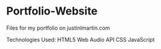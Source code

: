 # Portfolio-Website
Files for my portfolio on justinlmartin.com

Technologies Used:
HTML5
Web Audio API
CSS
JavaScript 

